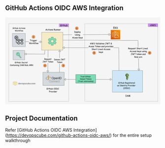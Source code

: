 ## GitHub Actions OIDC AWS Integration

![image](/09-github-action-oidc-aws/ACTIONS-OIDC-YT-2.png)

## Project Documentation

Refer [GitHub Actions OIDC AWS Integration] (https://devopscube.com/github-actions-oidc-aws/) for the entire setup walkthrough